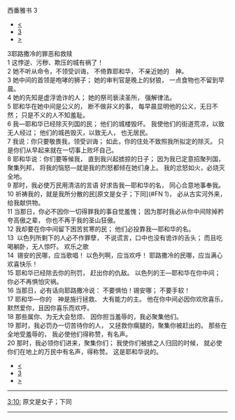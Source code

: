 ﻿





 西番雅书 3




* [<](bible/ZEP02.md)
* [3](bible/ZEP.md)
* [>](bible/HAG01.md)



 
3耶路撒冷的罪恶和救赎  
1 这悖逆、污秽、欺压的城有祸了！  
2 她不听从命令，不领受训诲， 不倚靠耶和华， 不亲近她的　神。  
3 她中间的首领是咆哮的狮子； 她的审判官是晚上的豺狼， 一点食物也不留到早晨。  
4 她的先知是虚浮诡诈的人； 她的祭司亵渎圣所， 强解律法。  
5 耶和华在她中间是公义的， 断不做非义的事， 每早晨显明他的公义，无日不然； 只是不义的人不知羞耻。     
6 我—耶和华已经除灭列国的民； 他们的城楼毁坏。 我使他们的街道荒凉，以致无人经过； 他们的城邑毁灭，以致无人， 也无居民。  
7 我说：你只要敬畏我，领受训诲； 如此，你的住处不致照我所拟定的除灭。 只是你们从早起来就在一切事上败坏自己。     
8 耶和华说：你们要等候我， 直到我兴起掳掠的日子； 因为我已定意招聚列国，聚集列邦， 将我的恼怒—就是我的烈怒都倾在她们身上。 我的忿怒如火，必烧灭全地。     
9 那时，我必使万民用清洁的言语 好求告我—耶和华的名， 同心合意地事奉我。  
10 祈祷我的，就是我所分散的民[原文是女子；下同](#FN
1)， 必从古实河外来，给我献供物。  
11 当那日，你必不因你一切得罪我的事自觉羞愧； 因为那时我必从你中间除掉矜夸高傲之辈， 你也不再于我的圣山狂傲。  
12 我却要在你中间留下困苦贫寒的民； 他们必投靠我—耶和华的名。  
13  以色列所剩下的人必不作罪孽， 不说谎言，口中也没有诡诈的舌头； 而且吃喝躺卧，无人惊吓。 欢乐之歌  
14  锡安的民哪，应当歌唱！ 以色列啊，应当欢呼！ 耶路撒冷的民哪，应当满心欢喜快乐！  
15 耶和华已经除去你的刑罚， 赶出你的仇敌。 以色列的王—耶和华在你中间； 你必不再惧怕灾祸。  
16 当那日，必有话向耶路撒冷说： 不要惧怕！锡安哪； 不要手软！  
17 耶和华—你的　神是施行拯救、 大有能力的主。 他在你中间必因你欢欣喜乐， 默然爱你，且因你喜乐而欢呼。  
18 那些属你、为无大会愁烦、 因你担当羞辱的，我必聚集他们。  
19 那时，我必罚办一切苦待你的人， 又拯救你瘸腿的，聚集你被赶出的。 那些在全地受羞辱的， 我必使他们得称赞，有名声。  
20 那时，我必领你们进来，聚集你们； 我使你们被掳之人归回的时候， 就必使你们在地上的万民中有名声，得称赞。 这是耶和华说的。 
* [<](bible/ZEP02.md)
* [3](bible/ZEP.md)
* [>](bible/HAG01.md)





---


[3:10:](#V10)
原文是女子；下同




---









